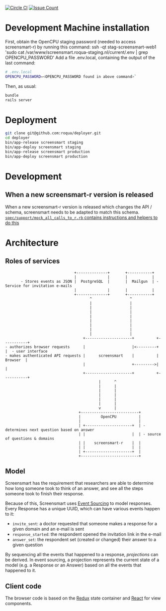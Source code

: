 [![Circle CI](https://circleci.com/gh/roqua/screensmart.svg?style=svg)](https://circleci.com/gh/roqua/screensmart)
[![Issue Count](https://codeclimate.com/github/roqua/screensmart/badges/issue_count.svg)](https://codeclimate.com/github/roqua/screensmart)

# Development Machine installation
First, obtain the OpenCPU staging password (needed to access screensmart-r) by running this command:
ssh -qt stag-screensmart-web1 'sudo cat /var/www/screensmart.roqua-staging.nl/current/.env | grep OPENCPU_PASSWORD'
Add a file .env.local, containing the output of the last command:
```sh
# .env.local
OPENCPU_PASSWORD=<OPENCPU_PASSWORD found in above command>`
```

Then, as usual:
```sh
bundle
rails server
```

# Deployment
```sh
git clone git@github.com:roqua/deployer.git
cd deployer
bin/app-release screensmart staging
bin/app-deploy screensmart staging
bin/app-release screensmart production
bin/app-deploy screensmart production
```

# Development
## When a new screensmart-r version is released
When a new screensmart-r version is released which changes the API / schema,
screensmart needs to be adapted to match this schema.
[`spec/support/mock_all_calls_to_r.rb` contains instructions and helpers to do this](https://github.com/roqua/screensmart/blob/master/spec/support/mock_all_calls_to_r.rb#L1)

# Architecture
## Roles of services
```
                               +--------------+       +-----------+
                               |              |       |           |
       - Stores events as JSON |  PostgreSQL  |       |  Mailgun  | - Service for invitation e-mails
                               |              |       |           |
                               +--------------+       +-----------+
                                      ^                 ^
                                      |                 |
                                      |                 |
                                      |                 |
                                      |                 |
                                      |                 |
                                      |                 |
                                      |                 |
                                      |                 |
                                   +---------------------+          +-----------+
- authorizes browser requests      |                     |<---------+           |  - user interface
- makes authenticated API requests |      screensmart    |          |  Browser  |
                                   |                     +--------->|           |
                                   +---------------------+          +-----------+
                                          |      ^
                                          |      |
                                          |      |
                                          |      |
                                          |      |
                                          |      |
                                          v      |
                                 +--------------------------+
                                 |         OpenCPU          |
                                 |                          |
                                 | +---------------------+  | - determines next question based on answer
                                 | |                     |  | - source of questions & domains
                                 | |    screensmart-r    |  |
                                 | |                     |  |
                                 | +---------------------+  |
                                 +--------------------------+
```

## Model
Screensmart has the requirement that researchers are able to determine how long someone took to think of an answer,
and see all the steps someone took to finish their response.

Because of this, Screensmart uses [Event Sourcing](http://docs.geteventstore.com/introduction/event-sourcing-basics/)
to model responses. Every Response has a unique UUID, which can have various events happen to it:
- `invite_sent`: a doctor requested that someone makes a response for a given domain and an e-mail is sent
- `response_started`: the respondent opened the invitation link in the e-mail
- `answer_set`: the respondent set (created or changed) their answer to a given question

By sequencing all the events that happened to a response, *projections* can be derived. In event sourcing, a projection represents the current state
of a model (e.g. a Response or an Answer) based on all the events that happened to it.

## Client code
The browser code is based on the [Redux](https://facebook.github.io/react/) state container and [React](https://facebook.github.io/react/) for view components.
